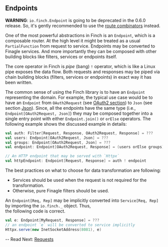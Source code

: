 ## Endpoints

**WARNING**: `io.finch.Endpoint` is going to be deprecated in the 0.6.0 release. So, it's gently recommended to use the
[route combinators](route.md) instead.

One of the most powerful abstractions in Finch is an `Endpoint`, which is a composable router. At the high level
it might be treated as a usual `PartialFunction` from request to service. Endpoints may be converted to Finagle services.
And more importantly they can be composed with other building blocks like filters, services or endpoints itself.

The core operator in Finch is _pipe_ (bang) `!` operator, which is like a Linux pipe exposes the data flow. Both
requests and responses may be piped via chain building blocks (filters, services or endpoints) in exact way it has been
written.

The common sense of using the Finch library is to have an `Endpoint` representing the domain. For example, the typical
use case would be to have an `Endpoint` from `OAuth2Request` (see [OAuth2 section](auth.md#authorization-with-oauth2))
to `Json` (see section [Json](json.md#argonaut)). Since, all the endpoints have the same type (i.e.,
`Endpoint[OAuth2Request, Json]`) they may be composed together into a single entry point with either `Endpoint.join()`
or `orElse` operators. The following example shows the discussed example in details:

```scala
val auth: Filter[Request, Response, OAuth2Request, Response] = ???
val users: Endpoint[OAuth2Request, Json] = ???
val groups: Endpoint[OAuth2Request, Json] = ???
val endpoint: Endpoint[OAuth2Request, Response] = (users orElse groups) ! TurnIntoHttp[Json]

// An HTTP endpoint that may be served with `Httpx`
val httpEndpoint: Endpoint[Request, Response] = auth ! endpoint
```

The best practices on what to choose for data transformation are following:

* Services should be used when the request is not required for the transformation.
* Otherwise, pure Finagle filters should be used.

An `Endpoint[Req, Rep]` may be implicitly converted into `Service[Req, Rep]` by importing the `io.finch._` object. Thus,  
the following code is correct.

```scala
val e: Endpoint[MyRequest, Response] = ???
// an endpoint `e` will be converted to service implicitly
Httpx.serve(new InetSocketAddress(8081), e)
```

--
Read Next: [Requests](request.md)

